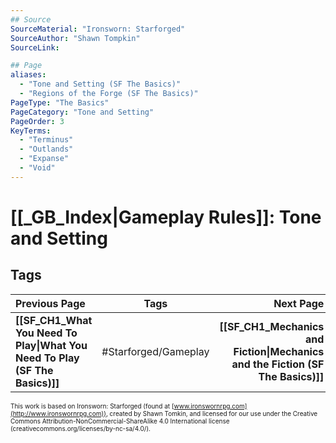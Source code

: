 ```yaml
---
## Source
SourceMaterial: "Ironsworn: Starforged"
SourceAuthor: "Shawn Tompkin"
SourceLink: 

## Page
aliases:
  - "Tone and Setting (SF The Basics)"
  - "Regions of the Forge (SF The Basics)"
PageType: "The Basics"
PageCategory: "Tone and Setting"
PageOrder: 3
KeyTerms: 
  - "Terminus"
  - "Outlands"
  - "Expanse"
  - "Void"
---
```

# [[_GB_Index|Gameplay Rules]]: Tone and Setting


## Tags
| Previous Page | Tags | Next Page |
|:--- |:---:| ---:|
| **[[SF_CH1_What You Need To Play\|What You Need To Play (SF The Basics)]]** | #Starforged/Gameplay | **[[SF_CH1_Mechanics and Fiction\|Mechanics and the Fiction (SF The Basics)]]** |

<font size=-2>This work is based on Ironsworn: Starforged (found at [www.ironswornrpg.com](http://www.ironswornrpg.com)), created by Shawn Tomkin, and licensed for our use under the Creative Commons Attribution-NonCommercial-ShareAlike 4.0 International license  (creativecommons.org/licenses/by-nc-sa/4.0/).</font>